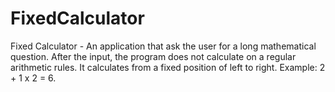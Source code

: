# FixedCalculator
Fixed Calculator -
An application that ask the user for a long mathematical question. After the input, the program does not calculate on a regular arithmetic rules. It calculates from a fixed position of left to right. Example: 2 + 1 x 2 = 6.



